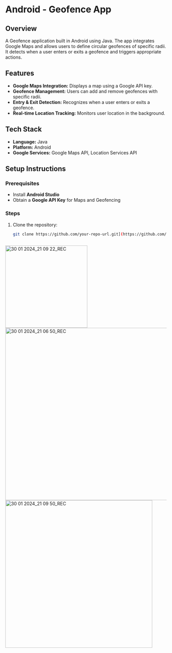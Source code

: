 # Android - Geofence App

## Overview
A Geofence application built in Android using Java. The app integrates Google Maps and allows users to define circular geofences of specific radii. It detects when a user enters or exits a geofence and triggers appropriate actions.

## Features
- **Google Maps Integration:** Displays a map using a Google API key.
- **Geofence Management:** Users can add and remove geofences with specific radii.
- **Entry & Exit Detection:** Recognizes when a user enters or exits a geofence.
- **Real-time Location Tracking:** Monitors user location in the background.

## Tech Stack
- **Language:** Java
- **Platform:** Android
- **Google Services:** Google Maps API, Location Services API

## Setup Instructions
### Prerequisites
- Install **Android Studio**
- Obtain a **Google API Key** for Maps and Geofencing

### Steps
1. Clone the repository:
   ```bash
   git clone https://github.com/your-repo-url.git](https://github.com/Panos994/Android---Geofence-App.git



<img width="256" alt="30 01 2024_21 09 22_REC" src="https://github.com/Panos994/Android---Geofence-App/assets/118283261/1dc22fc2-c206-41b3-8268-757171e195d0">
<img width="536" alt="30 01 2024_21 06 50_REC" src="https://github.com/Panos994/Android---Geofence-App/assets/118283261/5e85935a-f8e1-4ff2-b6f5-a571ec845592">
<img width="459" alt="30 01 2024_21 09 50_REC" src="https://github.com/Panos994/Android---Geofence-App/assets/118283261/5d9d7cfd-9d55-444f-bf3c-96033d6ce55f">
